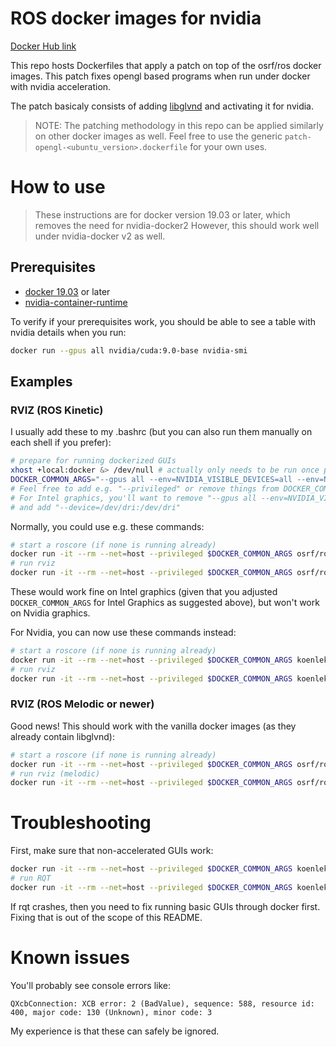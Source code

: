 # ROS docker images for nvidia

[Docker Hub link](https://hub.docker.com/r/koenlek/ros-nvidia)

This repo hosts Dockerfiles that apply a patch on top of the osrf/ros docker images. This patch
fixes opengl based programs when run under docker with nvidia acceleration. 

The patch basicaly consists of adding [libglvnd](https://github.com/NVIDIA/libglvnd) and activating it for nvidia.

> NOTE: The patching methodology in this repo can be applied similarly on other docker images as well. 
> Feel free to use the generic `patch-opengl-<ubuntu_version>.dockerfile` for your own uses.

# How to use

> These instructions are for docker version 19.03 or later, which removes the need for nvidia-docker2
> However, this should work well under nvidia-docker v2 as well.

## Prerequisites

- [docker 19.03](https://docs.docker.com/install/linux/docker-ce/ubuntu/) or later
- [nvidia-container-runtime](https://nvidia.github.io/nvidia-container-runtime/)

To verify if your prerequisites work, you should be able to see a table with nvidia details when 
you run:

```sh
docker run --gpus all nvidia/cuda:9.0-base nvidia-smi
```

## Examples

### RVIZ (ROS Kinetic)

I usually add these to my .bashrc (but you can also run them manually on each shell if you prefer):

```sh
# prepare for running dockerized GUIs
xhost +local:docker &> /dev/null # actually only needs to be run once per system boot (though rerunning is harmless, so you can also just put it in your .bashrc)
DOCKER_COMMON_ARGS="--gpus all --env=NVIDIA_VISIBLE_DEVICES=all --env=NVIDIA_DRIVER_CAPABILITIES=all --env=DISPLAY --env=QT_X11_NO_MITSHM=1 -v /tmp/.X11-unix:/tmp/.X11-unix:rw"
# Feel free to add e.g. "--privileged" or remove things from DOCKER_COMMON_ARGS to, if you want
# For Intel graphics, you'll want to remove "--gpus all --env=NVIDIA_VISIBLE_DEVICES=all --env=NVIDIA_DRIVER_CAPABILITIES=all"
# and add "--device=/dev/dri:/dev/dri"
```

Normally, you could use e.g. these commands:

```sh
# start a roscore (if none is running already)
docker run -it --rm --net=host --privileged $DOCKER_COMMON_ARGS osrf/ros:kinetic-desktop-full roscore
# run rviz
docker run -it --rm --net=host --privileged $DOCKER_COMMON_ARGS osrf/ros:kinetic-desktop-full rviz
```

These would work fine on Intel graphics (given that you adjusted `DOCKER_COMMON_ARGS` for Intel 
Graphics as suggested above), but won't work on Nvidia graphics.

For Nvidia, you can now use these commands instead:

```sh
# start a roscore (if none is running already)
docker run -it --rm --net=host --privileged $DOCKER_COMMON_ARGS koenlek/ros-nvidia:kinetic-desktop-full roscore
# run rviz
docker run -it --rm --net=host --privileged $DOCKER_COMMON_ARGS koenlek/ros-nvidia:kinetic-desktop-full rviz
```

### RVIZ (ROS Melodic or newer)

Good news! This should work with the vanilla docker images (as they already contain libglvnd):

```sh
# start a roscore (if none is running already)
docker run -it --rm --net=host --privileged $DOCKER_COMMON_ARGS osrf/ros:melodic-desktop-full roscore
# run rviz (melodic)
docker run -it --rm --net=host --privileged $DOCKER_COMMON_ARGS osrf/ros:melodic-desktop-full rviz
```


# Troubleshooting

First, make sure that non-accelerated GUIs work:

```sh
docker run -it --rm --net=host --privileged $DOCKER_COMMON_ARGS koenlek/ros-nvidia:kinetic-desktop-full roscore
# run RQT
docker run -it --rm --net=host --privileged $DOCKER_COMMON_ARGS koenlek/ros-nvidia:kinetic-desktop-full rqt
```

If rqt crashes, then you need to fix running basic GUIs through docker first. 
Fixing that is out of the scope of this README.

# Known issues

You'll probably see console errors like:

```
QXcbConnection: XCB error: 2 (BadValue), sequence: 588, resource id: 400, major code: 130 (Unknown), minor code: 3
```

My experience is that these can safely be ignored.
